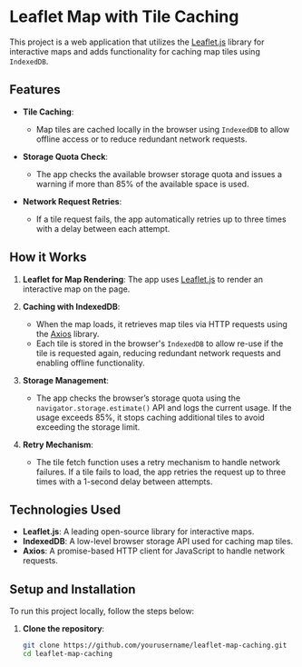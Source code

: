 # Leaflet Map with Tile Caching
This project is a web application that utilizes the [Leaflet.js](https://leafletjs.com/) library for interactive maps and adds functionality for caching map tiles using `IndexedDB`.
## Features

- **Tile Caching**: 
  - Map tiles are cached locally in the browser using `IndexedDB` to allow offline access or to reduce redundant network requests.
  
- **Storage Quota Check**:
  - The app checks the available browser storage quota and issues a warning if more than 85% of the available space is used.
  
- **Network Request Retries**:
  - If a tile request fails, the app automatically retries up to three times with a delay between each attempt.

## How it Works

1. **Leaflet for Map Rendering**: 
   The app uses [Leaflet.js](https://leafletjs.com/) to render an interactive map on the page.

2. **Caching with IndexedDB**:
   - When the map loads, it retrieves map tiles via HTTP requests using the [Axios](https://github.com/axios/axios) library.
   - Each tile is stored in the browser's `IndexedDB` to allow re-use if the tile is requested again, reducing redundant network requests and enabling offline functionality.
   
3. **Storage Management**:
   - The app checks the browser’s storage quota using the `navigator.storage.estimate()` API and logs the current usage. If the usage exceeds 85%, it stops caching additional tiles to avoid exceeding the storage limit.

4. **Retry Mechanism**:
   - The tile fetch function uses a retry mechanism to handle network failures. If a tile fails to load, the app retries the request up to three times with a 1-second delay between attempts.

## Technologies Used

- **Leaflet.js**: A leading open-source library for interactive maps.
- **IndexedDB**: A low-level browser storage API used for caching map tiles.
- **Axios**: A promise-based HTTP client for JavaScript to handle network requests.

## Setup and Installation

To run this project locally, follow the steps below:

1. **Clone the repository**:

   ```bash
   git clone https://github.com/yourusername/leaflet-map-caching.git
   cd leaflet-map-caching

